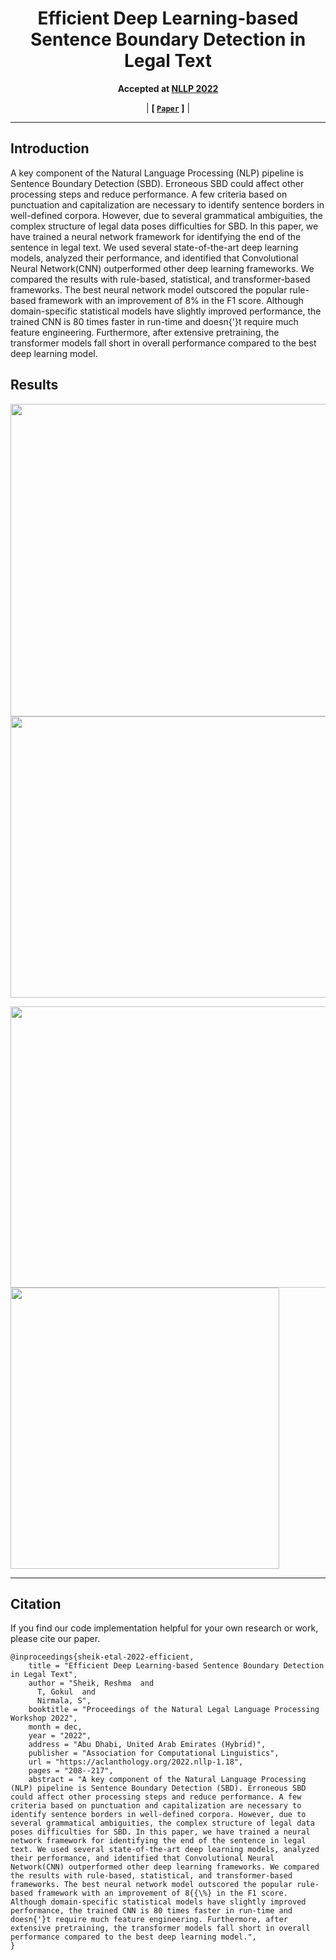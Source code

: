 <div align="center">

# Efficient Deep Learning-based Sentence Boundary Detection in Legal Text

**Accepted at [NLLP 2022](https://aclanthology.org/2022.nllp-1.18/)**

| **[ [```Paper```](https://aclanthology.org/2022.nllp-1.18/) ]** 
|

</div>

---

## Introduction

A key component of the Natural Language Processing (NLP) pipeline is Sentence Boundary Detection (SBD). Erroneous SBD could affect other processing steps and reduce performance. A few criteria based on punctuation and capitalization are necessary to identify sentence borders in well-defined corpora. However, due to several grammatical ambiguities, the complex structure of legal data poses difficulties for SBD. In this paper, we have trained a neural network framework for identifying the end of the sentence in legal text. We used several state-of-the-art deep learning models, analyzed their performance, and identified that Convolutional Neural Network(CNN) outperformed other deep learning frameworks. We compared the results with rule-based, statistical, and transformer-based frameworks. The best neural network model outscored the popular rule-based framework with an improvement of 8% in the F1 score. Although domain-specific statistical models have slightly improved performance, the trained CNN is 80 times faster in run-time and doesn{'}t require much feature engineering. Furthermore, after extensive pretraining, the transformer models fall short in overall performance compared to the best deep learning model.

## Results


<img src="https://user-images.githubusercontent.com/57902078/216748530-4c7a4e29-50f7-4fba-839c-d0dad1aa7b24.png "  width="800" height="500" />
<img src="https://user-images.githubusercontent.com/57902078/216748615-178b505b-e5c1-496d-8b11-bd4ec530b60e.png "  width="800" height="450" />

<p float="left">
<img src="https://user-images.githubusercontent.com/57902078/216748722-f6e22545-fba4-4b71-8312-7c241e30c17d.png"  width="550" height="450" />
<img src="https://user-images.githubusercontent.com/57902078/216748570-1bb3575b-7f7f-4ed8-9c81-c75d155f1895.png "  width="430" height="450" />
</p>

---



## Citation

If you find our code implementation helpful for your own research or work, please cite our paper.
```
@inproceedings{sheik-etal-2022-efficient,
    title = "Efficient Deep Learning-based Sentence Boundary Detection in Legal Text",
    author = "Sheik, Reshma  and
      T, Gokul  and
      Nirmala, S",
    booktitle = "Proceedings of the Natural Legal Language Processing Workshop 2022",
    month = dec,
    year = "2022",
    address = "Abu Dhabi, United Arab Emirates (Hybrid)",
    publisher = "Association for Computational Linguistics",
    url = "https://aclanthology.org/2022.nllp-1.18",
    pages = "208--217",
    abstract = "A key component of the Natural Language Processing (NLP) pipeline is Sentence Boundary Detection (SBD). Erroneous SBD could affect other processing steps and reduce performance. A few criteria based on punctuation and capitalization are necessary to identify sentence borders in well-defined corpora. However, due to several grammatical ambiguities, the complex structure of legal data poses difficulties for SBD. In this paper, we have trained a neural network framework for identifying the end of the sentence in legal text. We used several state-of-the-art deep learning models, analyzed their performance, and identified that Convolutional Neural Network(CNN) outperformed other deep learning frameworks. We compared the results with rule-based, statistical, and transformer-based frameworks. The best neural network model outscored the popular rule-based framework with an improvement of 8{{\%} in the F1 score. Although domain-specific statistical models have slightly improved performance, the trained CNN is 80 times faster in run-time and doesn{'}t require much feature engineering. Furthermore, after extensive pretraining, the transformer models fall short in overall performance compared to the best deep learning model.",
}

```


